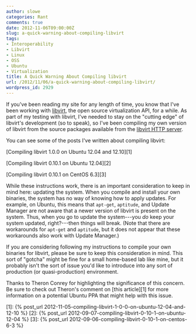 ```yaml
---
author: slowe
categories: Rant
comments: true
date: 2012-11-06T09:00:00Z
slug: a-quick-warning-about-compiling-libvirt
tags:
- Interoperability
- Libvirt
- Linux
- OSS
- Ubuntu
- Virtualization
title: A Quick Warning About Compiling libvirt
url: /2012/11/06/a-quick-warning-about-compiling-libvirt/
wordpress_id: 2929
---
```


If you've been reading my site for any length of time, you know that I've been working with [libvirt](http://libvirt.org/), the open source virtualization API, for a while. As part of my testing with libvirt, I've needed to stay on the "cutting edge" of libvirt's development (so to speak), so I've been compiling my own version of libvirt from the source packages available from the [libvirt HTTP server](http://libvirt.org/sources/).

You can see some of the posts I've written about compiling libvirt:

[Compiling libvirt 1.0.0 on Ubuntu 12.04 and 12.10][1]  

[Compiling libvirt 0.10.1 on Ubuntu 12.04][2]  

[Compiling libvirt 0.10.1 on CentOS 6.3][3]

While these instructions work, there is an important consideration to keep in mind here: updating the system. When you compile and install your own binaries, the system has no way of knowing how to apply updates. For example, on Ubuntu, this means that `apt-get`, `aptitude`, and Update Manager are not aware that a newer version of libvirt is present on the system. Thus, when you go to update the system---you _do_ keep your system updated, right?---then things will break. (Note that there are workarounds for `apt-get` and `aptitude`, but it does not appear that these workarounds also work with Update Manager.)

If you are considering following my instructions to compile your own binaries for libvirt, please be sure to keep this consideration in mind. This sort of "gotcha" might be fine for a small home-based lab like mine, but it probably isn't the sort of issue you'd like to introduce into any sort of production (or quasi-production) environment.

Thanks to Theron Conrey for highlighting the significance of this concern. Be sure to check out Theron's comment on [this article][1] for more information on a potential Ubuntu PPA that might help with this issue.

[1]: {% post_url 2012-11-05-compiling-libvirt-1-0-0-on-ubuntu-12-04-and-12-10 %}
[2]: {% post_url 2012-09-07-compiling-libvirt-0-10-1-on-ubuntu-12-04 %}
[3]: {% post_url 2012-09-06-compiling-libvirt-0-10-1-on-centos-6-3 %}
